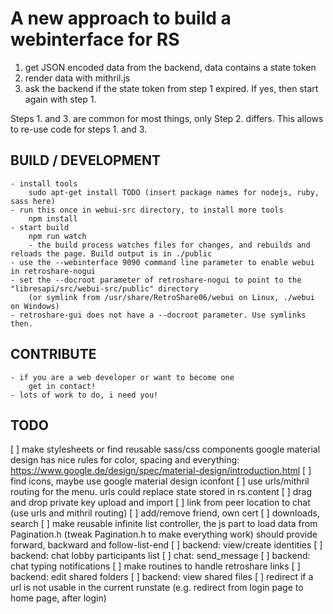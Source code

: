 A new approach to build a webinterface for RS
=============================================

1. get JSON encoded data from the backend, data contains a state token
2. render data with mithril.js
3. ask the backend if the state token from step 1 expired. If yes, then start again with step 1.

Steps 1. and 3. are common for most things, only Step 2. differs. This allows to re-use code for steps 1. and 3.

BUILD / DEVELOPMENT
------------

	- install tools
		sudo apt-get install TODO (insert package names for nodejs, ruby, sass here)
	- run this once in webui-src directory, to install more tools
		npm install
	- start build
		npm run watch
        - the build process watches files for changes, and rebuilds and reloads the page. Build output is in ./public
	- use the --webinterface 9090 command line parameter to enable webui in retroshare-nogui
	- set the --docroot parameter of retroshare-nogui to point to the "libresapi/src/webui-src/public" directory
		(or symlink from /usr/share/RetroShare06/webui on Linux, ./webui on Windows)
	- retroshare-gui does not have a --docroot parameter. Use symlinks then.

CONTRIBUTE
----------
	
	- if you are a web developer or want to become one
		get in contact!
	- lots of work to do, i need you!

TODO
----
[ ] make stylesheets or find reusable sass/css components
google material design has nice rules for color, spacing and everything: https://www.google.de/design/spec/material-design/introduction.html
[ ] find icons, maybe use google material design iconfont
[ ] use urls/mithril routing for the menu. urls could replace state stored in rs.content
[ ] drag and drop private key upload and import
[ ] link from peer location to chat (use urls and mithril routing)
[ ] add/remove friend, own cert
[ ] downloads, search
[ ] make reusable infinite list controller, the js part to load data from Pagination.h (tweak Pagination.h to make everything work)
should provide forward, backward and follow-list-end
[ ] backend: view/create identities
[ ] backend: chat lobby participants list
[ ] chat: send_message
[ ] backend: chat typing notifications
[ ] make routines to handle retroshare links
[ ] backend: edit shared folders
[ ] backend: view shared files
[ ] redirect if a url is not usable in the current runstate (e.g. redirect from login page to home page, after login)
